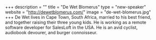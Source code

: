 +++
description = ""
title = "De Wet Blomerus"
type = "new-speaker"
website = "http://dewetblomerus.com/"
image = "de-wet-blomerus.jpg"
+++
De Wet lives in Cape Town, South Africa, married to his best friend, and together raising their three young kids. He is working as a remote software developer for SalesLoft in the USA. He is an avid cyclist, audiobook devourer, and burger connoisseur.